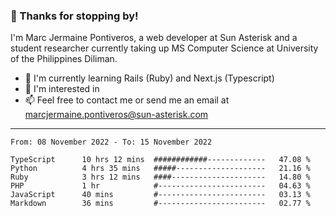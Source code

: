 ### 👋 Thanks for stopping by!

I'm Marc Jermaine Pontiveros, a web developer at Sun Asterisk and a student researcher currently taking up MS Computer Science at University of the Philippines Diliman. 

- 🌱 I'm currently learning Rails (Ruby) and Next.js (Typescript)
- 👀 I'm interested in 
- 📫 Feel free to contact me or send me an email at marcjermaine.pontiveros@sun-asterisk.com

---

<!--START_SECTION:waka-->

```text
From: 08 November 2022 - To: 15 November 2022

TypeScript      10 hrs 12 mins  ############-------------   47.08 %
Python          4 hrs 35 mins   #####--------------------   21.16 %
Ruby            3 hrs 12 mins   ####---------------------   14.80 %
PHP             1 hr            #------------------------   04.63 %
JavaScript      40 mins         #------------------------   03.13 %
Markdown        36 mins         #------------------------   02.77 %
```

<!--END_SECTION:waka-->

<!---
marcjermainepontiveros-sun/marcjermainepontiveros-sun is a ✨ special ✨ repository because its `README.md` (this file) appears on your GitHub profile.
You can click the Preview link to take a look at your changes.

- 👋 Hi, I’m Marc Jermaine Pontiveros!
- 👀 I’m interested in 
- 🌱 I’m currently learning ...
- 💞️ I’m looking to collaborate on ...
- 📫 How to reach me ...

--->
